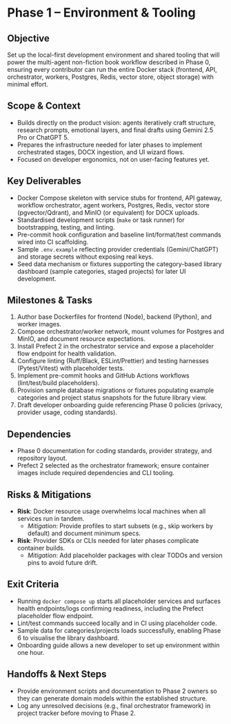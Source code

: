 # Phase 1 – Environment & Tooling

## Objective
Set up the local-first development environment and shared tooling that will power the multi-agent non-fiction book workflow described in Phase 0, ensuring every contributor can run the entire Docker stack (frontend, API, orchestrator, workers, Postgres, Redis, vector store, object storage) with minimal effort.

## Scope & Context
- Builds directly on the product vision: agents iteratively craft structure, research prompts, emotional layers, and final drafts using Gemini 2.5 Pro or ChatGPT 5.
- Prepares the infrastructure needed for later phases to implement orchestrated stages, DOCX ingestion, and UI wizard flows.
- Focused on developer ergonomics, not on user-facing features yet.

## Key Deliverables
- Docker Compose skeleton with service stubs for frontend, API gateway, workflow orchestrator, agent workers, Postgres, Redis, vector store (pgvector/Qdrant), and MinIO (or equivalent) for DOCX uploads.
- Standardised development scripts (`make` or task runner) for bootstrapping, testing, and linting.
- Pre-commit hook configuration and baseline lint/format/test commands wired into CI scaffolding.
- Sample `.env.example` reflecting provider credentials (Gemini/ChatGPT) and storage secrets without exposing real keys.
- Seed data mechanism or fixtures supporting the category-based library dashboard (sample categories, staged projects) for later UI development.

## Milestones & Tasks
1. Author base Dockerfiles for frontend (Node), backend (Python), and worker images.
2. Compose orchestrator/worker network, mount volumes for Postgres and MinIO, and document resource expectations.
3. Install Prefect 2 in the orchestrator service and expose a placeholder flow endpoint for health validation.
4. Configure linting (Ruff/Black, ESLint/Prettier) and testing harnesses (Pytest/Vitest) with placeholder tests.
5. Implement pre-commit hooks and GitHub Actions workflows (lint/test/build placeholders).
6. Provision sample database migrations or fixtures populating example categories and project status snapshots for the future library view.
7. Draft developer onboarding guide referencing Phase 0 policies (privacy, provider usage, coding standards).

## Dependencies
- Phase 0 documentation for coding standards, provider strategy, and repository layout.
- Prefect 2 selected as the orchestrator framework; ensure container images include required dependencies and CLI tooling.

## Risks & Mitigations
- **Risk**: Docker resource usage overwhelms local machines when all services run in tandem.
  - *Mitigation*: Provide profiles to start subsets (e.g., skip workers by default) and document minimum specs.
- **Risk**: Provider SDKs or CLIs needed for later phases complicate container builds.
  - *Mitigation*: Add placeholder packages with clear TODOs and version pins to avoid future drift.

## Exit Criteria
- Running `docker compose up` starts all placeholder services and surfaces health endpoints/logs confirming readiness, including the Prefect placeholder flow endpoint.
- Lint/test commands succeed locally and in CI using placeholder code.
- Sample data for categories/projects loads successfully, enabling Phase 6 to visualise the library dashboard.
- Onboarding guide allows a new developer to set up environment within one hour.

## Handoffs & Next Steps
- Provide environment scripts and documentation to Phase 2 owners so they can generate domain models within the established structure.
- Log any unresolved decisions (e.g., final orchestrator framework) in project tracker before moving to Phase 2.
